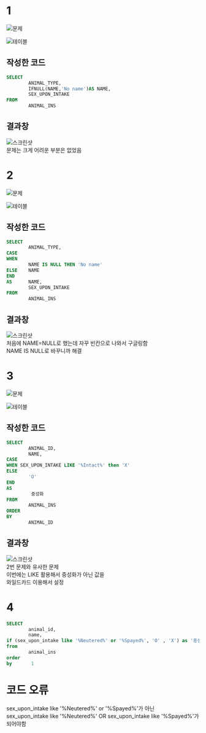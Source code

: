 # 1

![문제](/SQL/img/20241119_150921.png)

![테이블](/SQL/img/20241119_150937.png)


## 작성한 코드
```sql
SELECT 
        ANIMAL_TYPE,
        IFNULL(NAME,'No name')AS NAME,
        SEX_UPON_INTAKE
FROM 
        ANIMAL_INS
```

## 결과창
![스크린샷](/SQL/img/20241119_151027.png)\
문제는 크게 어려운 부분은 없었음

# 2

![문제](/SQL/img/20241119_150921.png)

![테이블](/SQL/img/20241119_150937.png)


## 작성한 코드
```sql
SELECT 
        ANIMAL_TYPE,
CASE 
WHEN 
        NAME IS NULL THEN 'No name'
ELSE    NAME
END 
AS      NAME,
        SEX_UPON_INTAKE
FROM 
        ANIMAL_INS
```

## 결과창
![스크린샷](/SQL/img/20241119_151027.png)\
처음에 NAME=NULL로 했는데 자꾸 빈칸으로 나와서 구글링함\
NAME IS NULL로 바꾸니까 해결

# 3

![문제](/SQL/img/20241119_154510.png)

![테이블](/SQL/img/20241119_154523.png)


## 작성한 코드
```sql
SELECT 
        ANIMAL_ID, 
        NAME,
CASE
WHEN SEX_UPON_INTAKE LIKE '%Intact%' then 'X'
ELSE 
        'O'
END 
AS
         중성화
FROM 
        ANIMAL_INS
ORDER 
BY
        ANIMAL_ID
```

## 결과창
![스크린샷](/SQL/img/20241119_154535.png)\
2번 문제와 유사한 문제\
이번에는 LIKE 활용해서 중성화가 아닌 값을\
와일드카드 이용해서 설정

# 4

```sql
SELECT 
        animal_id,
        name,
if (sex_upon_intake like '%Neutered%' or '%Spayed%', 'O' , 'X') as '중성화'
from
        animal_ins
order 
by       1
```
# 코드 오류
sex_upon_intake like '%Neutered%' or '%Spayed%'가 아닌\
sex_upon_intake like '%Neutered%' OR sex_upon_intake like '%Spayed%'가 되어야함